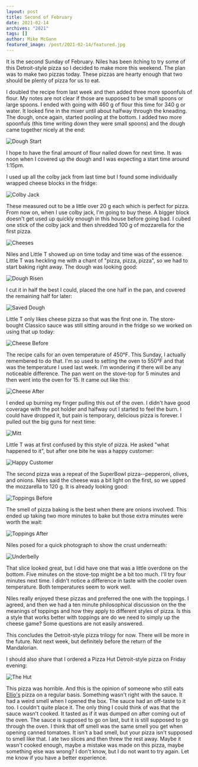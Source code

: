 ```yaml
---
layout: post
title: Second of February 
date: 2021-02-14
archives: "2021"
tags: []
author: Mike McGann
featured_image: /post/2021-02-14/featured.jpg
---
```


It is the second Sunday of February. Niles has been itching to try some
of this Detroit-style pizza so I decided to make more this weekend. 
The plan was to make two pizzas today. These pizzas are hearty enough that
two should be plenty of pizza for us to eat. 

I doubled the recipe from last week and then added three more spoonfuls of
flour. My notes are not clear if those are supposed to be small spoons or large
spoons. I ended with going with 460 g of flour this time for 340 g or water. It
looked fine in the mixer until about halfway through the kneading. The dough,
once again, started pooling at the bottom. I added two more spoonfuls (this
time writing down they were small spoons) and the dough came together nicely at
the end:

![Dough Start](dough_start.tn.jpg)

I hope to have the final amount of flour nailed down for next time. It was
noon when I covered up the dough and I was expecting a start time around 1:15pm. 

I used up all the colby jack from last time but I found some individually
wrapped cheese blocks in the fridge:

![Colby Jack](colby_jack.tn.jpg)

These measured out to be a little over 20 g each which is perfect for pizza.
From now on, when I use colby jack, I'm going to buy these. A bigger block
doesn't get used up quickly enough in this house before going bad. I cubed one
stick of the colby jack and then shredded 100 g of mozzarella for the first
pizza.

![Cheeses](cheeses.tn.jpg)

Niles and Little T showed up on time today and time was of the essence. Little
T was heckling me with a chant of "pizza, pizza, pizza", so we had to start
baking right away. The dough was looking good:

![Dough Risen](dough_risen.tn.jpg)

I cut it in half the best I could, placed the one half in the pan, and
covered the remaining half for later:

![Saved Dough](saved_dough.tn.jpg)

Little T only likes cheese pizza so that was the first one in. The 
store-bought Classico sauce was still sitting around in the fridge so we
worked on using that up today:

![Cheese Before](cheese_before.tn.jpg)

The recipe calls for an oven temperature of 450°F. This Sunday, I actually
remembered to do that. I'm so used to setting the oven to 550°F and that was
the temperature I used last week. I'm wondering if there will be any noticeable
difference. The pan went on the stove-top for 5 minutes and then went
into the oven for 15. It came out like this:

![Cheese After](cheese_after.tn.jpg)

I ended up burning my finger pulling this out of the oven. I didn't have 
good coverage with the pot holder and halfway out I started to feel the burn.
I could have dropped it, but pain is temporary, delicious pizza is forever.
I pulled out the big guns for next time:

![Mitt](mitt.tn.jpg)

Little T was at first confused by this style of pizza. He asked "what
happened to it", but after one bite he was a happy customer: 

![Happy Customer](happy_customer.tn.jpg)

The second pizza was a repeat of the SuperBowl pizza--pepperoni, olives, 
and onions. Niles said the cheese was a bit light on the first, so we upped the 
mozzarella to 120 g. It is already looking good:

![Toppings Before](toppings_before.tn.jpg)

The smell of pizza baking is the best when there are onions involved. This
ended up taking two more minutes to bake but those extra minutes were worth the
wait:

![Toppings After](toppings_after.tn.jpg)

Niles posed for a quick photograph to show the crust underneath:

![Underbelly](underbelly.tn.jpg)

That slice looked great, but I did have one that was a little overdone on the
bottom. Five minutes on the stove-top might be a bit too much. I'll try four
minutes next time. I didn't notice a difference in taste with the cooler oven
temperature. Both temperatures seem to work well.

Niles really enjoyed these pizzas and preferred the one with the toppings. I
agreed, and then we had a ten minute philosophical discussion on the the
meanings of toppings and how they apply to different styles of pizza. Is this a
style that works better with toppings are do we need to simply up the cheese
game? Some questions are not easily answered.

This concludes the Detroit-style pizza trilogy for now. There will be
more in the future. Not next week, but definitely before the return of
the Mandalorian. 

I should also share that I ordered a Pizza Hut Detroit-style pizza on
Friday evening:

![The Hut](the_hut.tn.jpg)

This pizza was horrible. And this is the opinion of someone who still eats
[Ellio's](https://ellios.com/) pizza on a regular basis. Something wasn't right
with the sauce. It had a weird smell when I opened the box. The sauce had an
off-taste to it too. I couldn't quite place it. The only thing I could think of
was that the sauce wasn't cooked. It tasted as if it was dumped on after coming
out of the oven. The sauce is supposed to go on last, but it is still supposed
to go through the oven. I think that off smell was the same smell you get when
opening canned tomatoes. It isn't a bad smell, but your pizza isn't supposed to
smell like that. I ate two slices and then threw the rest away. Maybe
it wasn't cooked enough, maybe a mistake was made on this pizza, maybe
something else was wrong? I don't know, but I do not want to try again. Let me
know if you have a better experience.

